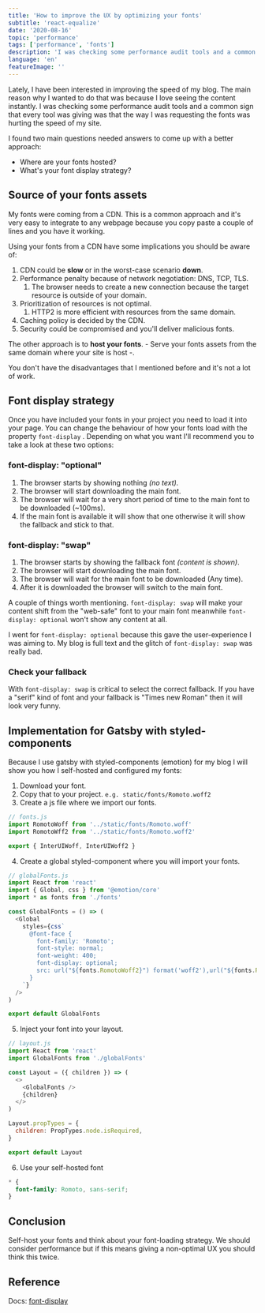 ```yaml
---
title: 'How to improve the UX by optimizing your fonts'
subtitle: 'react-equalize'
date: '2020-08-16'
topic: 'performance'
tags: ['performance', 'fonts']
description: 'I was checking some performance audit tools and a common sign that every tool was giving was that the way I was requesting the fonts was hurting the speed.'
language: 'en'
featureImage: ''
---
```


Lately, I have been interested in improving the speed of my blog. The main reason why I wanted to do that was because I love seeing the content instantly. I was checking some performance audit tools and a common sign that every tool was giving was that the way I was requesting the fonts was hurting the speed of my site.

I found two main questions needed answers to come up with a better approach:

- Where are your fonts hosted?
- What's your font display strategy?

## Source of your fonts assets

My fonts were coming from a CDN. This is a common approach and it's very easy to integrate to any webpage because you copy paste a couple of lines and you have it working.

Using your fonts from a CDN have some implications you should be aware of:

1. CDN could be **slow** or in the worst-case scenario **down**.
1. Performance penalty because of network negotiation: DNS, TCP, TLS.
   1. The browser needs to create a new connection because the target resource is outside of your domain.
1. Prioritization of resources is not optimal.
   1. HTTP2 is more efficient with resources from the same domain.
1. Caching policy is decided by the CDN.
1. Security could be compromised and you'll deliver malicious fonts.

The other approach is to **host your fonts**. - Serve your fonts assets from the same domain where your site is host -.

You don't have the disadvantages that I mentioned before and it's not a lot of work.

## Font display strategy

Once you have included your fonts in your project you need to load it into your page. You can change the behaviour of how your fonts load with the property `font-display` . Depending on what you want I'll recommend you to take a look at these two options:

### font-display: "optional"

1. The browser starts by showing nothing _(no text)._
1. The browser will start downloading the main font.
1. The browser will wait for a very short period of time to the main font to be downloaded (~100ms).
1. If the main font is available it will show that one otherwise it will show the fallback and stick to that.

### font-display: "swap"

1. The browser starts by showing the fallback font _(content is shown)_.
1. The browser will start downloading the main font.
1. The browser will wait for the main font to be downloaded (Any time).
1. After it is downloaded the browser will switch to the main font.

A couple of things worth mentioning. `font-display: swap` will make your content shift from the "web-safe" font to your main font meanwhile `font-display: optional` won't show any content at all.

I went for `font-display: optional` because this gave the user-experience I was aiming to. My blog is full text and the glitch of `font-display: swap` was really bad.

### Check your fallback

With `font-display: swap` is critical to select the correct fallback. If you have a "serif" kind of font and your fallback is "Times new Roman" then it will look very funny.

## Implementation for Gatsby with styled-components

Because I use gatsby with styled-components (emotion) for my blog I will show you how I self-hosted and configured my fonts:

1. Download your font.
2. Copy that to your project. `e.g. static/fonts/Romoto.woff2`
3. Create a js file where we import our fonts.

```javascript
// fonts.js
import RomotoWoff from '../static/fonts/Romoto.woff'
import RomotoWff2 from '../static/fonts/Romoto.woff2'

export { InterUIWoff, InterUIWoff2 }
```

4.  Create a global styled-component where you will import your fonts.

```javascript
// globalFonts.js
import React from 'react'
import { Global, css } from '@emotion/core'
import * as fonts from './fonts'

const GlobalFonts = () => (
  <Global
    styles={css`
      @font-face {
        font-family: 'Romoto';
        font-style: normal;
        font-weight: 400;
        font-display: optional;
        src: url("${fonts.RomotoWoff2}") format('woff2'),url("${fonts.RomotoWoff}") format('woff');
      }
    `}
  />
)

export default GlobalFonts
```

5.  Inject your font into your layout.

```javascript
// layout.js
import React from 'react'
import GlobalFonts from './globalFonts'

const Layout = ({ children }) => (
  <>
    <GlobalFonts />
    {children}
  </>
)

Layout.propTypes = {
  children: PropTypes.node.isRequired,
}

export default Layout
```

6. Use your self-hosted font

```css
* {
  font-family: Romoto, sans-serif;
}
```

## Conclusion

Self-host your fonts and think about your font-loading strategy. We should consider performance but if this means giving a non-optimal UX you should think this twice.

## Reference

Docs: [font-display](https://developer.mozilla.org/en-US/docs/Web/CSS/@font-face/font-display)
